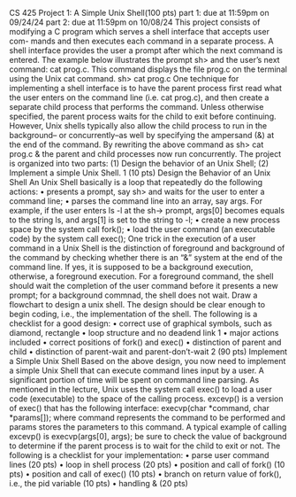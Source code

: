 CS 425 Project 1: A Simple Unix Shell(100 pts)
part 1: due at 11:59pm on 09/24/24
part 2: due at 11:59pm on 10/08/24
This project consists of modifying a C program which serves a shell interface that accepts user com-
mands and then executes each command in a separate process. A shell interface provides the user a
prompt after which the next command is entered. The example below illustrates the prompt sh> and the
user’s next command: cat prog.c. This command displays the file prog.c on the terminal using the Unix
cat command.
sh> cat prog.c
One technique for implementing a shell interface is to have the parent process first read what the user
enters on the command line (i.e. cat prog.c), and then create a separate child process that performs the
command. Unless otherwise specified, the parent process waits for the child to exit before continuing.
However, Unix shells typically also allow the child process to run in the background– or concurrently–as
well by specifying the ampersand (&) at the end of the command. By rewriting the above command as
sh> cat prog.c &
the parent and child processes now run concurrently.
The project is organized into two parts: (1) Design the behavior of an Unix Shell; (2) Implement a
simple Unix Shell.
1 (10 pts) Design the Behavior of an Unix Shell
An Unix Shell basically is a loop that repeatedly do the following actions:
• presents a prompt, say sh> and waits for the user to enter a command line;
• parses the command line into an array, say args. For example, if the user enters ls -l at the sh->
prompt, args[0] becomes equals to the string ls, and args[1] is set to the string to -l;
• create a new process space by the system call fork();
• load the user command (an executable code) by the system call exec();
One trick in the execution of a user command in a Unix Shell is the distinction of foreground and
background of the command by checking whether there is an “&” system at the end of the command
line. If yes, it is supposed to be a background execution, otherwise, a foreground execution. For a
foreground command, the shell should wait the completion of the user command before it presents a
new prompt; for a background commnad, the shell does not wait. Draw a flowchart to design a unix
shell. The design should be clear enough to begin coding, i.e., the implementation of the shell.
The following is a checklist for a good design:
• correct use of graphical symbols, such as diamond, rectangle
• loop structure and no deadend link
1
• major actions included
• correct positions of fork() and exec()
• distinction of parent and child
• distinction of parent-wait and parent-don’t-wait
2 (90 pts) Implement a Simple Unix Shell
Based on the above design, you now need to implement a simple Unix Shell that can execute command
lines input by a user. A significant portion of time will be spent on command line parsing.
As mentioned in the lecture, Unix uses the system call exec() to load a user code (executable) to the
space of the calling process. excevp() is a version of exec() that has the following interface:
execvp(char *command, char *params[]);
where command represents the command to be performed and params stores the parameters to this
command. A typical example of calling excevp() is execvp(args[0], args); be sure to check the value of
background to determine if the parent process is to wait for the child to exit or not.
The following is a checklist for your implementation:
• parse user command lines (20 pts)
• loop in shell process (20 pts)
• position and call of fork() (10 pts)
• position and call of exec() (10 pts)
• branch on return value of fork(), i.e., the pid variable (10 pts)
• handling & (20 pts)
